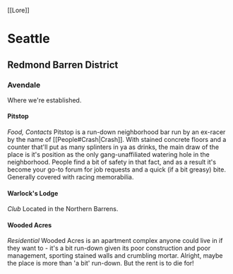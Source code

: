 [[Lore]]


# Seattle
## Redmond Barren District
### Avendale
Where we're established.

#### Pitstop
*Food, Contacts*
Pitstop is a run-down neighborhood bar run by an ex-racer by the name of [[People#Crash|Crash]]. With stained concrete floors and a counter that'll put as many splinters in ya as drinks, the main draw of the place is it's position as the only gang-unaffiliated watering hole in the neighborhood. People find a bit of safety in that fact, and as a result it's become your go-to forum for job requests and a quick (if a bit greasy) bite. Generally covered with racing memorabilia.

#### Warlock's Lodge 
*Club*
Located in the Northern Barrens.

#### Wooded Acres
*Residential*
Wooded Acres is an apartment complex anyone could live in if they want to - it's a bit run-down given its poor construction and poor management, sporting stained walls and crumbling mortar. Alright, maybe the place is more than 'a bit' run-down. But the rent is to die for!